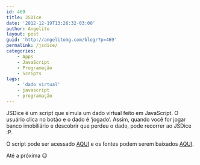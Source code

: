 ```yaml
---
id: 469
title: JSDice
date: '2012-12-19T13:26:32-03:00'
author: Angelito
layout: post
guid: 'http://angelitomg.com/blog/?p=469'
permalink: /jsdice/
categories:
    - Apps
    - JavaScript
    - Programação
    - Scripts
tags:
    - 'dado virtual'
    - javascript
    - programação
---
```


JSDice é um script que simula um dado virtual feito em JavaScript. O usuário clica no botão e o dado é ‘jogado’. Assim, quando você for jogar banco imobiliário e descobrir que perdeu o dado, pode recorrer ao JSDice :P.

O script pode ser acessado [AQUI](http://angelitomg.com/apps/jsdice) e os fontes podem serem baixados [AQUI](https://angelitomg.com/downloads/jsdice.zip).

Até a próxima 😉